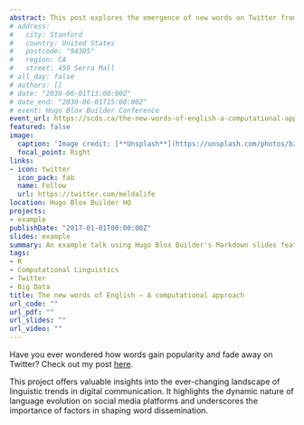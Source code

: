 ```yaml
---
abstract: This post explores the emergence of new words on Twitter from 2015 to 2017, focusing on English-speaking regions like Canada and the United States.
# address:
#   city: Stanford
#   country: United States
#   postcode: "94305"
#   region: CA
#   street: 450 Serra Mall
# all_day: false
# authors: []
# date: "2030-06-01T13:00:00Z"
# date_end: "2030-06-01T15:00:00Z"
# event: Hugo Blox Builder Conference
event_url: https://scds.ca/the-new-words-of-english-a-computational-approach/
featured: false
image:
  caption: 'Image credit: [**Unsplash**](https://unsplash.com/photos/bzdhc5b3Bxs)'
  focal_point: Right
links:
- icon: twitter
  icon_pack: fab
  name: Follow
  url: https://twitter.com/meldalife
location: Hugo Blox Builder HQ
projects:
- example
publishDate: "2017-01-01T00:00:00Z"
slides: example
summary: An example talk using Hugo Blox Builder's Markdown slides feature.
tags: 
- R
- Computational Linguistics
- Twitter
- Big Data
title: The new words of English – A computational approach
url_code: ""
url_pdf: ""
url_slides: ""
url_video: ""
---
```


Have you ever wondered how words gain popularity and fade away on Twitter? Check out my post [here](https://scds.ca/the-new-words-of-english-a-computational-approach/).

This project offers valuable insights into the ever-changing landscape of linguistic trends in digital communication. It highlights the dynamic nature of language evolution on social media platforms and underscores the importance of factors in shaping word dissemination.
